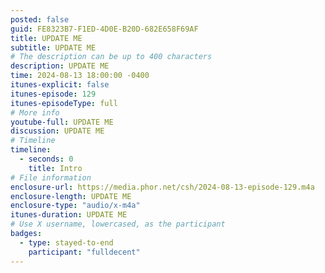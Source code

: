 ```yaml
---
posted: false
guid: FE8323B7-F1ED-4D0E-B20D-682E658F69AF
title: UPDATE ME
subtitle: UPDATE ME
# The description can be up to 400 characters
description: UPDATE ME
time: 2024-08-13 18:00:00 -0400
itunes-explicit: false
itunes-episode: 129
itunes-episodeType: full
# More info
youtube-full: UPDATE ME
discussion: UPDATE ME
# Timeline
timeline:
  - seconds: 0
    title: Intro
# File information
enclosure-url: https://media.phor.net/csh/2024-08-13-episode-129.m4a
enclosure-length: UPDATE ME
enclosure-type: "audio/x-m4a"
itunes-duration: UPDATE ME
# Use X username, lowercased, as the participant
badges:
  - type: stayed-to-end
    participant: "fulldecent"
---
```


<!--end of quick notes-->
